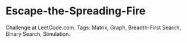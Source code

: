 # Escape-the-Spreading-Fire
Challenge at LeetCode.com. Tags: Matrix, Graph, Breadth-First Search, Binary Search, Simulation.
